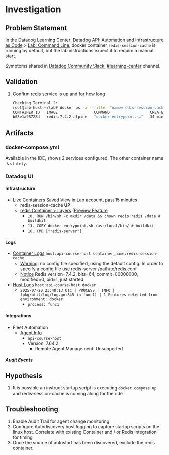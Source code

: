 # Investigation

## Problem Statement

In the Datadog Learning Center: [Datadog API: Automation and Infrastructure as Code](https://learn.datadoghq.com/courses/dd-api-automation-iac) > [Lab: Command Line](https://learn.datadoghq.com/courses/take/dd-api-automation-iac/texts/35844608-lab-command-line),
docker container `redis-session-cache` is running by default, but the lab instructions expect it to require a manual start.

Symptoms shared in [Datadog Community Slack](https://chat.datadoghq.com/), [#learning-center](https://datadoghq.slack.com/archives/CAN0MS5K6/p1752946866940809) channel.

## Validation

1. Confirm redis service is up and for how long
   ```bash
   Checking Terminal 2:
   root@lab-host:~/lab# docker ps -a --filter "name=redis-session-cache"
   CONTAINER ID   IMAGE                COMMAND                  CREATED          STATUS          PORTS      NAMES
   b68e1a98728d   redis:7.4.2-alpine   "docker-entrypoint.s…"   34 minutes ago   Up 34 minutes   6379/tcp   redis-session-cache
   ```

## Artifacts

### docker-compose.yml 

Available in the IDE, shows 2 services configured. The other container name is `stately`.

### Datadog UI

#### Infrastructure

- [Live Containers](https://app.datadoghq.com/containers?saved-view-id=3663776) Saved View in Lab account, past 15 minutes
  - redis-session-cache **UP**
  - [redis Container > Layers](https://app.datadoghq.com/container-images?query=&inspect=redis%40sha256%3A02419de7eddf55aa5bcf49efb74e88fa8d931b4d77c07eff8a6b2144472b6952&multiArchFilter=amd64%2Flinux&panelTab=layers) ([Preview Feature](https://www.datadoghq.com/blog/missing-container-metadata/)
    - `10. RUN /bin/sh -c mkdir /data && chown redis:redis /data # buildkit`
    - `13. COPY docker-entrypoint.sh /usr/local/bin/ # buildkit`
    - `16. CMD ["redis-server"]`

#### Logs

- [Container Logs](https://app.datadoghq.com/logs?saved-view-id=3663810) `host:api-course-host container_name:redis-session-cache`
  - [Warning](https://app.datadoghq.com/logs?query=host%3Aapi-course-host%20container_name%3Aredis-session-cache&agg_m=count&agg_m_source=base&agg_q=source&agg_q_source=base&agg_t=count&cols=host%2Cservice&event=AwAAAZgqPOjG-83npQAAABhBWmdxUFJkZUFBQ0ZnWlJvRTJnRThRRXIAAAAkZjE5ODJhNDItNjgxNy00MWRjLTgyMTMtNTQzMzVhMTY2YTFkAAAB8A&fromUser=true&messageDisplay=inline&refresh_mode=sliding&saved-view-id=3663810&storage=hot&stream_sort=time%2Cdesc&top_n=10&top_o=top&viz=stream&x_missing=true&from_ts=1753054721244&to_ts=1753055621244&live=true): no config file specified, using the default config. In order to specify a config file use redis-server /path/to/redis.conf
  - [Notice](https://app.datadoghq.com/logs?query=container_id%3Aae53c4066f561cb95ad1f2d2ba7f5cc5bef305a8d288fed139023ea1c672260e&agg_m=count&agg_m_source=base&agg_t=count&cols=host%2Cservice&event=AwAAAZgqPOjG-83npAAAABhBWmdxUFJkZUFBQ0ZnWlJvRTJnRThRRXEAAAAkZjE5ODJhNDItNjgxNy00MWRjLTgyMTMtNTQzMzVhMTY2YTFkAAAB7Q&fromUser=true&messageDisplay=inline&refresh_mode=sliding&storage=hot&stream_sort=desc&viz=stream&from_ts=1753054582953&to_ts=1753055482953&live=true) Redis version=7.4.2, bits=64, commit=00000000, modified=0, pid=1, just started
- [Host Logs](https://app.datadoghq.com/logs?saved-view-id=3663814)  `host:api-course-host docker`
  - `2025-07-20 23:48:13 UTC | PROCESS | INFO | (pkg/util/log/log.go:845 in func1) | 1 Features detected from environment: docker`
    - `process: func1`

#### Integrations
- Fleet Automation
  - [Agent Info](https://app.datadoghq.com/fleet?query=api-course-host&sp=%5B%7B%22p%22%3A%7B%22agentKey%22%3A%22f4217785fd2dbfcd067dab235f1e3713%22%2C%22tab%22%3A%22info%22%7D%2C%22i%22%3A%22fleet_agent-details%22%7D%5D)
    - `api-course-host`
    - Version: 7.64.2
      - Remote Agent Management: Unsupported
      
##### Audit Events

## Hypothesis

1. It is possible an instruqt startup script is executing `docker compose up` and redis-session-cache is coming along for the ride

## Troubleshooting

1. Enable Audit Trail for agent change monitoring
2. Configure Autodiscovery host logging to capture startup scripts on the linux host. Correlate with existing Container and / or Redis integration for timing
3. Once the source of autostart has been discovered, exclude the redis container.
